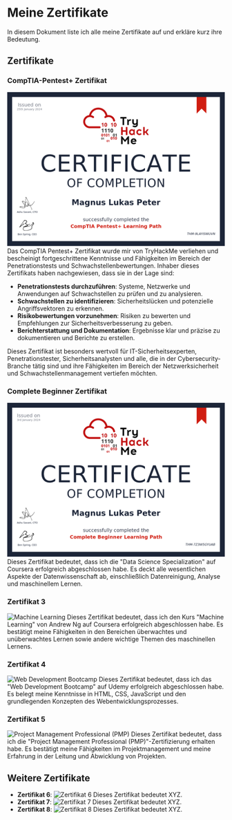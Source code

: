 # Meine Zertifikate

In diesem Dokument liste ich alle meine Zertifikate auf und erkläre kurz ihre Bedeutung.

## Zertifikate

### CompTIA-Pentest+ Zertifikat

![CompTIA-Pentest+](CompTIA-Pentest+.png)
Das CompTIA Pentest+ Zertifikat wurde mir von TryHackMe verliehen und bescheinigt fortgeschrittene Kenntnisse und Fähigkeiten im Bereich der Penetrationstests und Schwachstellenbewertungen. Inhaber dieses Zertifikats haben nachgewiesen, dass sie in der Lage sind:

- **Penetrationstests durchzuführen**: Systeme, Netzwerke und Anwendungen auf Schwachstellen zu prüfen und zu analysieren.
- **Schwachstellen zu identifizieren**: Sicherheitslücken und potenzielle Angriffsvektoren zu erkennen.
- **Risikobewertungen vorzunehmen**: Risiken zu bewerten und Empfehlungen zur Sicherheitsverbesserung zu geben.
- **Berichterstattung und Dokumentation**: Ergebnisse klar und präzise zu dokumentieren und Berichte zu erstellen.

Dieses Zertifikat ist besonders wertvoll für IT-Sicherheitsexperten, Penetrationstester, Sicherheitsanalysten und alle, die in der Cybersecurity-Branche tätig sind und ihre Fähigkeiten im Bereich der Netzwerksicherheit und Schwachstellenmanagement vertiefen möchten.

### Complete Beginner Zertifikat

![Complete-Beginner](Complete-Beginner.png)
Dieses Zertifikat bedeutet, dass ich die "Data Science Specialization" auf Coursera erfolgreich abgeschlossen habe. Es deckt alle wesentlichen Aspekte der Datenwissenschaft ab, einschließlich Datenreinigung, Analyse und maschinellem Lernen.

### Zertifikat 3

![Machine Learning](path/to/image3.jpg)
Dieses Zertifikat bedeutet, dass ich den Kurs "Machine Learning" von Andrew Ng auf Coursera erfolgreich abgeschlossen habe. Es bestätigt meine Fähigkeiten in den Bereichen überwachtes und unüberwachtes Lernen sowie andere wichtige Themen des maschinellen Lernens.

### Zertifikat 4

![Web Development Bootcamp](path/to/image4.jpg)
Dieses Zertifikat bedeutet, dass ich das "Web Development Bootcamp" auf Udemy erfolgreich abgeschlossen habe. Es belegt meine Kenntnisse in HTML, CSS, JavaScript und den grundlegenden Konzepten des Webentwicklungsprozesses.

### Zertifikat 5

![Project Management Professional (PMP)](path/to/image5.jpg)
Dieses Zertifikat bedeutet, dass ich die "Project Management Professional (PMP)"-Zertifizierung erhalten habe. Es bestätigt meine Fähigkeiten im Projektmanagement und meine Erfahrung in der Leitung und Abwicklung von Projekten.

## Weitere Zertifikate

- **Zertifikat 6**: ![Zertifikat 6](path/to/image6.jpg)
  Dieses Zertifikat bedeutet XYZ.
- **Zertifikat 7**: ![Zertifikat 7](path/to/image7.jpg)
  Dieses Zertifikat bedeutet XYZ.
- **Zertifikat 8**: ![Zertifikat 8](path/to/image8.jpg)
  Dieses Zertifikat bedeutet XYZ.

